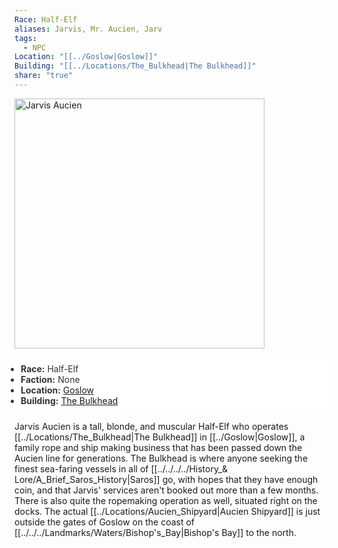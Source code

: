 ```yaml
---
Race: Half-Elf
aliases: Jarvis, Mr. Aucien, Jarv
tags:
  - NPC
Location: "[[../Goslow|Goslow]]"
Building: "[[../Locations/The_Bulkhead|The Bulkhead]]"
share: "true"
---
```




<div class="infobox">
    <!-- Image is not a link now and made larger -->
    <img src="https://spankadin.github.io/Saros-Wiki/_assets/Jarvis_Pic.png" alt="Jarvis Aucien" style="display:block; max-width: 100%; height: auto; width: 400px;">
    <ul style="color: #333; background-color: white; padding: 10px; border-radius: 5px;">
        <li><strong>Race:</strong> Half-Elf</li>
        <li><strong>Faction:</strong> None</li>
        <li><strong>Location:</strong> <a href="/Saros-Wiki/Locations_%26 NPCs/Cities %26 Towns/Goslow/Goslow/">Goslow</a></li>
        <li><strong>Building:</strong> <a href="/Saros-Wiki/Locations_%26 NPCs/Cities %26 Towns/Goslow/Locations/The_Bulkhead/">The Bulkhead</a></li>
    </ul>
</div>


Jarvis Aucien is a tall, blonde, and muscular Half-Elf who operates [[../Locations/The_Bulkhead|The Bulkhead]] in [[../Goslow|Goslow]], a family rope and ship making business that has been passed down the Aucien line for generations. The Bulkhead is where anyone seeking the finest sea-faring vessels in all of [[../../../../History_& Lore/A_Brief_Saros_History|Saros]] go, with hopes that they have enough coin, and that Jarvis' services aren't booked out more than a few months. There is also quite the ropemaking operation as well, situated right on the docks. The actual [[../Locations/Aucien_Shipyard|Aucien Shipyard]] is just outside the gates of Goslow on the coast of [[../../../Landmarks/Waters/Bishop's_Bay|Bishop's Bay]] to the north.


